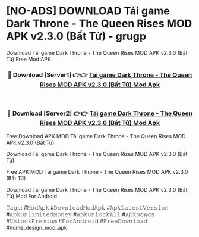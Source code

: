 # [NO-ADS] DOWNLOAD Tải game Dark Throne - The Queen Rises MOD APK v2.3.0 (Bất Tử) - grugp
Download Tải game Dark Throne - The Queen Rises MOD APK v2.3.0 (Bất Tử) Free Mod APK

<div align="center">
<h3>🔴 Download [Server1] 👉👉 <a href="https://apk-comot.site?title=Tải_game_Dark_Throne_-_The_Queen_Rises_MOD_APK_v2.3.0_(Bất_Tử)">Tải game Dark Throne - The Queen Rises MOD APK v2.3.0 (Bất Tử) Mod Apk</a></h3><br>

<h3>🔴 Download [Server2] 👉👉 <a href="https://apk-comot.site?title=Tải_game_Dark_Throne_-_The_Queen_Rises_MOD_APK_v2.3.0_(Bất_Tử)">Tải game Dark Throne - The Queen Rises MOD APK v2.3.0 (Bất Tử) Mod Apk</a></h3>
</div>


Free Download APK MOD Tải game Dark Throne - The Queen Rises MOD APK v2.3.0 (Bất Tử)

Download Tải game Dark Throne - The Queen Rises MOD APK v2.3.0 (Bất Tử) 

Free APK MOD Tải game Dark Throne - The Queen Rises MOD APK v2.3.0 (Bất Tử) 

Download Tải game Dark Throne - The Queen Rises MOD APK v2.3.0 (Bất Tử) Mod For Android

𝚃𝚊𝚐𝚜: #𝙼𝚘𝚍𝙰𝚙𝚔 #𝙳𝚘𝚠𝚗𝚕𝚘𝚊𝚍𝙼𝚘𝚍𝙰𝚙𝚔 #𝙰𝚙𝚔𝙻𝚊𝚝𝚎𝚜𝚝𝚅𝚎𝚛𝚜𝚒𝚘𝚗 #𝙰𝚙𝚔𝚄𝚗𝚕𝚒𝚖𝚒𝚝𝚎𝚍𝙼𝚘𝚗𝚎𝚢 #𝙰𝚙𝚔𝚄𝚗𝚕𝚘𝚌𝚔𝙰𝚕𝚕 #𝙰𝚙𝚔𝙽𝚘𝙰𝚍𝚜 #𝚄𝚗𝚕𝚘𝚌𝚔𝙿𝚛𝚎𝚖𝚒𝚞𝚖 #𝙵𝚘𝚛𝙰𝚗𝚍𝚛𝚘𝚒𝚍 #𝙵𝚛𝚎𝚎𝙳𝚘𝚠𝚗𝚕𝚘𝚊𝚍 #home_design_mod_apk